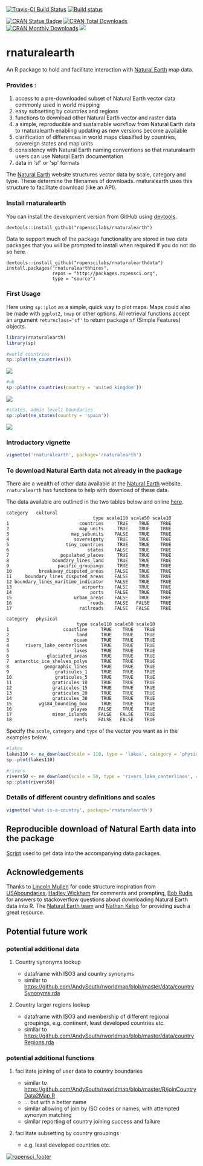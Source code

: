 <!-- README.md is generated from README.Rmd. Please edit that file -->
[![Travis-CI Build Status](https://travis-ci.org/ropenscilabs/rnaturalearth.svg?branch=master)](https://travis-ci.org/ropenscilabs/rnaturalearth) [![Build status](https://ci.appveyor.com/api/projects/status/yp26qgeb1iligrpp?svg=true)](https://ci.appveyor.com/project/AndySouth/rnaturalearth)

[![CRAN Status Badge](http://www.r-pkg.org/badges/version/rnaturalearth)](https://cran.r-project.org/package=rnaturalearth) [![CRAN Total Downloads](http://cranlogs.r-pkg.org/badges/grand-total/rnaturalearth)](https://cran.r-project.org/package=rnaturalearth) [![CRAN Monthly Downloads](http://cranlogs.r-pkg.org/badges/rnaturalearth)](https://cran.r-project.org/package=rnaturalearth)
[![](https://badges.ropensci.org/22_status.svg)](https://github.com/ropensci/onboarding/issues/22)

rnaturalearth
=============

An R package to hold and facilitate interaction with [Natural Earth](http://www.naturalearthdata.com/) map data.

### Provides :

1.  access to a pre-downloaded subset of Natural Earth vector data commonly used in world mapping
2.  easy subsetting by countries and regions
3.  functions to download other Natural Earth vector and raster data
4.  a simple, reproducible and sustainable workflow from Natural Earth data to rnaturalearth enabling updating as new versions become available
5.  clarification of differences in world maps classified by countries, sovereign states and map units
6.  consistency with Natural Earth naming conventions so that rnaturalearth users can use Natural Earth documentation
7.  data in 'sf' or 'sp' formats

The [Natural Earth](http://www.naturalearthdata.com/) website structures vector data by scale, category and type. These determine the filenames of downloads. rnaturalearth uses this structure to facilitate download (like an API).

### Install rnaturalearth

You can install the development version from GitHub using [devtools](https://github.com/hadley/devtools).

    devtools::install_github("ropenscilabs/rnaturalearth")

Data to support much of the package functionality are stored in two data packages that you will be prompted to install when required if you do not do so here.

    devtools::install_github("ropenscilabs/rnaturalearthdata")
    install.packages("rnaturalearthhires",
                     repos = "http://packages.ropensci.org",
                     type = "source")

### First Usage

Here using `sp::plot` as a simple, quick way to plot maps. Maps could also be made with `ggplot2`, `tmap` or other options. All retrieval functions accept an argument `returnclass='sf'` to return package `sf` (Simple Features) objects.

``` r
library(rnaturalearth)
library(sp)

#world countries
sp::plot(ne_countries())
```

![](tools/README-unnamed-chunk-2-1.png)

``` r
#uk
sp::plot(ne_countries(country = 'united kingdom'))
```

![](tools/README-unnamed-chunk-2-2.png)

``` r
#states, admin level1 boundaries
sp::plot(ne_states(country = 'spain')) 
```

![](tools/README-unnamed-chunk-2-3.png)

### Introductory vignette

``` r
vignette('rnaturalearth', package='rnaturalearth')
```

### To download Natural Earth data not already in the package

There are a wealth of other data available at the [Natural Earth](http://www.naturalearthdata.com/) website. `rnaturalearth` has functions to help with download of these data.

The data available are outlined in the two tables below and online [here](http://www.naturalearthdata.com/downloads/50m-physical-vectors/).


    category   cultural 
                                    type scale110 scale50 scale10
    1                          countries     TRUE    TRUE    TRUE
    2                          map_units     TRUE    TRUE    TRUE
    3                       map_subunits    FALSE    TRUE    TRUE
    4                        sovereignty     TRUE    TRUE    TRUE
    5                     tiny_countries     TRUE    TRUE    TRUE
    6                             states    FALSE    TRUE    TRUE
    7                   populated_places     TRUE    TRUE    TRUE
    8                boundary_lines_land     TRUE    TRUE    TRUE
    9                  pacific_groupings     TRUE    TRUE    TRUE
    10          breakaway_disputed_areas    FALSE    TRUE    TRUE
    11     boundary_lines_disputed_areas    FALSE    TRUE    TRUE
    12 boundary_lines_maritime_indicator    FALSE    TRUE    TRUE
    13                          airports    FALSE    TRUE    TRUE
    14                             ports    FALSE    TRUE    TRUE
    15                       urban_areas    FALSE    TRUE    TRUE
    16                             roads    FALSE   FALSE    TRUE
    17                         railroads    FALSE   FALSE    TRUE

    category   physical 
                              type scale110 scale50 scale10
    1                    coastline     TRUE    TRUE    TRUE
    2                         land     TRUE    TRUE    TRUE
    3                        ocean     TRUE    TRUE    TRUE
    4      rivers_lake_centerlines     TRUE    TRUE    TRUE
    5                        lakes     TRUE    TRUE    TRUE
    6              glaciated_areas     TRUE    TRUE    TRUE
    7  antarctic_ice_shelves_polys     TRUE    TRUE    TRUE
    8             geographic_lines     TRUE    TRUE    TRUE
    9                 graticules_1     TRUE    TRUE    TRUE
    10                graticules_5     TRUE    TRUE    TRUE
    11               graticules_10     TRUE    TRUE    TRUE
    12               graticules_15     TRUE    TRUE    TRUE
    13               graticules_20     TRUE    TRUE    TRUE
    14               graticules_30     TRUE    TRUE    TRUE
    15          wgs84_bounding_box     TRUE    TRUE    TRUE
    16                      playas    FALSE    TRUE    TRUE
    17               minor_islands    FALSE   FALSE    TRUE
    18                       reefs    FALSE   FALSE    TRUE

Specify the `scale`, `category` and `type` of the vector you want as in the examples below.

``` r
#lakes
lakes110 <- ne_download(scale = 110, type = 'lakes', category = 'physical')
sp::plot(lakes110)

#rivers
rivers50 <- ne_download(scale = 50, type = 'rivers_lake_centerlines', category = 'physical')
sp::plot(rivers50)
```

### Details of different country definitions and scales

``` r
vignette('what-is-a-country', package='rnaturalearth')
```

Reproducible download of Natural Earth data into the package
------------------------------------------------------------

[Script](https://github.com/ropenscilabs/rnaturalearthdata/blob/master/data-raw/data_download_script.r) used to get data into the accompanying data packages.

Acknowledgements
----------------

Thanks to [Lincoln Mullen](https://github.com/lmullen) for code structure inspiration from [USAboundaries](https://github.com/ropensci/USAboundaries), [Hadley Wickham](https://github.com/hadley) for comments and prompting, [Bob Rudis](https://github.com/hrbrmstr) for answers to stackoverflow questions about downloading Natural Earth data into R. The [Natural Earth team](http://www.naturalearthdata.com/about/contributors/) and [Nathan Kelso](https://github.com/nvkelso) for providing such a great resource.

Potential future work
---------------------

### potential additional data

1.  Country synonyms lookup
    -   dataframe with ISO3 and country synonyms
    -   similar to <https://github.com/AndySouth/rworldmap/blob/master/data/countrySynonyms.rda>

2.  Country larger regions lookup
    -   dataframe with ISO3 and membership of different regional groupings, e.g. continent, least developed countries etc.
    -   similar to <https://github.com/AndySouth/rworldmap/blob/master/data/countryRegions.rda>

### potential additional functions

1.  facilitate joining of user data to country boundaries
    -   similar to <https://github.com/AndySouth/rworldmap/blob/master/R/joinCountryData2Map.R>
    -   ... but with a better name
    -   similar allowing of join by ISO codes or names, with attempted synonym matching
    -   similar reporting of country joining success and failure

2.  facilitate subsetting by country groupings
    -   e.g. least developed countries etc.

[![ropensci\_footer](http://ropensci.org/public_images/github_footer.png)](http://ropensci.org)
